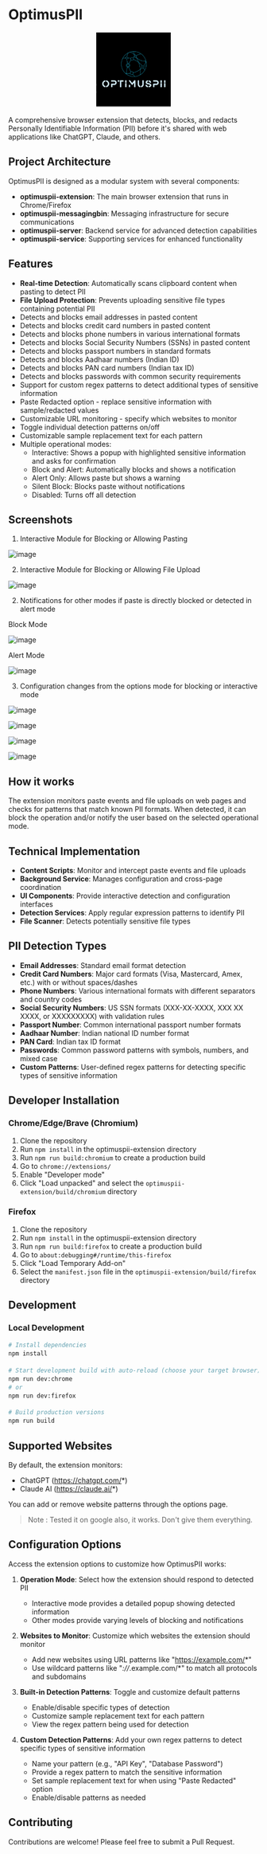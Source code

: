 # OptimusPII

<p align="center">
  <img src="icon.png" alt="OptimusPII Logo" width="150" />
</p>

A comprehensive browser extension that detects, blocks, and redacts Personally Identifiable Information (PII) before it's shared with web applications like ChatGPT, Claude, and others.

## Project Architecture

OptimusPII is designed as a modular system with several components:

- **optimuspii-extension**: The main browser extension that runs in Chrome/Firefox
- **optimuspii-messagingbin**: Messaging infrastructure for secure communications
- **optimuspii-server**: Backend service for advanced detection capabilities 
- **optimuspii-service**: Supporting services for enhanced functionality

## Features

- **Real-time Detection**: Automatically scans clipboard content when pasting to detect PII
- **File Upload Protection**: Prevents uploading sensitive file types containing potential PII
- Detects and blocks email addresses in pasted content
- Detects and blocks credit card numbers in pasted content
- Detects and blocks phone numbers in various international formats
- Detects and blocks Social Security Numbers (SSNs) in pasted content
- Detects and blocks passport numbers in standard formats
- Detects and blocks Aadhaar numbers (Indian ID)
- Detects and blocks PAN card numbers (Indian tax ID)
- Detects and blocks passwords with common security requirements
- Support for custom regex patterns to detect additional types of sensitive information
- Paste Redacted option - replace sensitive information with sample/redacted values
- Customizable URL monitoring - specify which websites to monitor
- Toggle individual detection patterns on/off
- Customizable sample replacement text for each pattern
- Multiple operational modes:
  - Interactive: Shows a popup with highlighted sensitive information and asks for confirmation
  - Block and Alert: Automatically blocks and shows a notification
  - Alert Only: Allows paste but shows a warning
  - Silent Block: Blocks paste without notifications
  - Disabled: Turns off all detection

## Screenshots

1. Interactive Module for Blocking or Allowing Pasting

![image](https://github.com/user-attachments/assets/9da20097-a21c-44dc-b913-1d1f238ca1aa)

2. Interactive Module for Blocking or Allowing File Upload

![image](https://github.com/user-attachments/assets/49fc7954-98d3-41cb-b161-db37606f7d6a)


2. Notifications for other modes if paste is directly blocked or detected in alert mode

Block Mode

![image](https://github.com/user-attachments/assets/e6937119-f2b9-4c91-9db8-a9aaad2112be)

Alert Mode

![image](https://github.com/user-attachments/assets/228d4ac7-3526-4782-a4f2-b9169d670e20)

3. Configuration changes from the options mode for blocking or interactive mode

![image](https://github.com/user-attachments/assets/31507e7c-449c-4871-bd29-0fdfe39419bb)

![image](https://github.com/user-attachments/assets/6618fc0a-2a16-4446-b21f-dd0cffa9e906)

![image](https://github.com/user-attachments/assets/370c8cd9-5d9d-4a90-8d30-272fe5bb14d9)

![image](https://github.com/user-attachments/assets/f6300c2a-946f-4e91-b874-1f6fe88ba0b0)

## How it works

The extension monitors paste events and file uploads on web pages and checks for patterns that match known PII formats. When detected, it can block the operation and/or notify the user based on the selected operational mode.

## Technical Implementation

- **Content Scripts**: Monitor and intercept paste events and file uploads
- **Background Service**: Manages configuration and cross-page coordination
- **UI Components**: Provide interactive detection and configuration interfaces
- **Detection Services**: Apply regular expression patterns to identify PII
- **File Scanner**: Detects potentially sensitive file types

## PII Detection Types

- **Email Addresses**: Standard email format detection
- **Credit Card Numbers**: Major card formats (Visa, Mastercard, Amex, etc.) with or without spaces/dashes
- **Phone Numbers**: Various international formats with different separators and country codes
- **Social Security Numbers**: US SSN formats (XXX-XX-XXXX, XXX XX XXXX, or XXXXXXXXX) with validation rules
- **Passport Number**: Common international passport number formats
- **Aadhaar Number**: Indian national ID number format
- **PAN Card**: Indian tax ID format
- **Passwords**: Common password patterns with symbols, numbers, and mixed case
- **Custom Patterns**: User-defined regex patterns for detecting specific types of sensitive information

## Developer Installation

### Chrome/Edge/Brave (Chromium)
1. Clone the repository
2. Run `npm install` in the optimuspii-extension directory
3. Run `npm run build:chromium` to create a production build
4. Go to `chrome://extensions/`
5. Enable "Developer mode"
6. Click "Load unpacked" and select the `optimuspii-extension/build/chromium` directory

### Firefox
1. Clone the repository
2. Run `npm install` in the optimuspii-extension directory
3. Run `npm run build:firefox` to create a production build
4. Go to `about:debugging#/runtime/this-firefox`
5. Click "Load Temporary Add-on"
6. Select the `manifest.json` file in the `optimuspii-extension/build/firefox` directory

## Development

### Local Development
```sh
# Install dependencies
npm install

# Start development build with auto-reload (choose your target browser)
npm run dev:chrome
# or
npm run dev:firefox

# Build production versions
npm run build
```

## Supported Websites

By default, the extension monitors:
- ChatGPT (https://chatgpt.com/*)
- Claude AI (https://claude.ai/*)

You can add or remove website patterns through the options page.

> Note : Tested it on google also, it works. Don't give them everything.

## Configuration Options

Access the extension options to customize how OptimusPII works:

1. **Operation Mode**: Select how the extension should respond to detected PII
   - Interactive mode provides a detailed popup showing detected information
   - Other modes provide varying levels of blocking and notifications

2. **Websites to Monitor**: Customize which websites the extension should monitor
   - Add new websites using URL patterns like "https://example.com/*"
   - Use wildcard patterns like "*://*.example.com/*" to match all protocols and subdomains

3. **Built-in Detection Patterns**: Toggle and customize default patterns
   - Enable/disable specific types of detection
   - Customize sample replacement text for each pattern
   - View the regex pattern being used for detection

4. **Custom Detection Patterns**: Add your own regex patterns to detect specific types of sensitive information
   - Name your pattern (e.g., "API Key", "Database Password")
   - Provide a regex pattern to match the sensitive information
   - Set sample replacement text for when using "Paste Redacted" option
   - Enable/disable patterns as needed

## Contributing

Contributions are welcome! Please feel free to submit a Pull Request.
